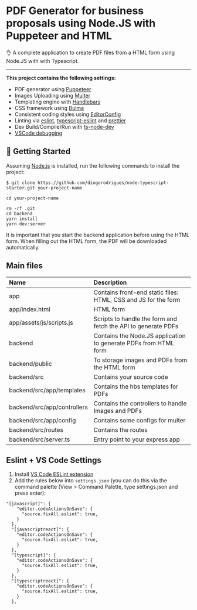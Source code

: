 # PDF Generator for business proposals using Node.JS with Puppeteer and HTML

👌 A complete application to create PDF files from a HTML form using Node.JS with with Typescript. 

---

__This project contains the following settings:__
- PDF generator using [Puppeteer](https://www.npmjs.com/package/puppeteer)
- Images Uploading using [Multer](https://www.npmjs.com/package/multer)
- Templating engine with [Handlebars](https://handlebarsjs.com/)
- CSS framework using [Bulma](https://bulma.io/)
- Consistent coding styles using [EditorConfig](https://editorconfig.org/)
- Linting via [eslint](https://eslint.org/), [typescript-eslint](https://github.com/typescript-eslint/typescript-eslint) and [prettier](https://prettier.io/)
- Dev Build/Compile/Run with [ts-node-dev](https://github.com/whitecolor/ts-node-dev)
- [VSCode debugging](https://code.visualstudio.com/docs/nodejs/nodejs-debugging)

## 🚀 Getting Started

Assuming [Node.js](https://nodejs.org/en/) is installed, run the following commands to install the project:

```
$ git clone https://github.com/diogorodrigues/node-typescript-starter.git your-project-name

cd your-project-name

rm -rf .git
cd backend
yarn install
yarn dev:server
```

It is important that you start the backend application before using the HTML form. When filling out the HTML form, the PDF will be downloaded automatically.

## Main files

|  Name | Description |
| :------------ | :------------ |
| app | Contains front-end static files: HTML, CSS and JS for the form |
| app/index.html | HTML form | 
| app/assets/js/scripts.js | Scripts to handle the form and fetch the API to generate PDFs | 
| backend | Contains the Node.JS application to generate PDFs from HTML form |
| backend/public | To storage images and PDFs from the HTML form |
| backend/src | Contains your source code |
| backend/src/app/templates | Contains the hbs templates for PDFs | 
| backend/src/app/controllers | Contains the controllers to handle Images and PDFs | 
| backend/src/app/config | Contains some configs for multer |
| backend/src/routes | Contains the routes | 
| backend/src/server.ts | Entry point to your express app |

## Eslint + VS Code Settings

1. Install [VS Code ESLint extension](https://marketplace.visualstudio.com/items?itemName=dbaeumer.vscode-eslint)
2. Add the rules below into `settings.json` (you can do this via the command palette (View > Command Palette, type settings.json and press enter):
```
"[javascript]": {
    "editor.codeActionsOnSave": {
      "source.fixAll.eslint": true,
    }
  },
  "[javascriptreact]": {
    "editor.codeActionsOnSave": {
      "source.fixAll.eslint": true,
    }
  },
  "[typescript]": {
    "editor.codeActionsOnSave": {
      "source.fixAll.eslint": true,
    }
  },
  "[typescriptreact]": {
    "editor.codeActionsOnSave": {
      "source.fixAll.eslint": true,
    }
  },
```
